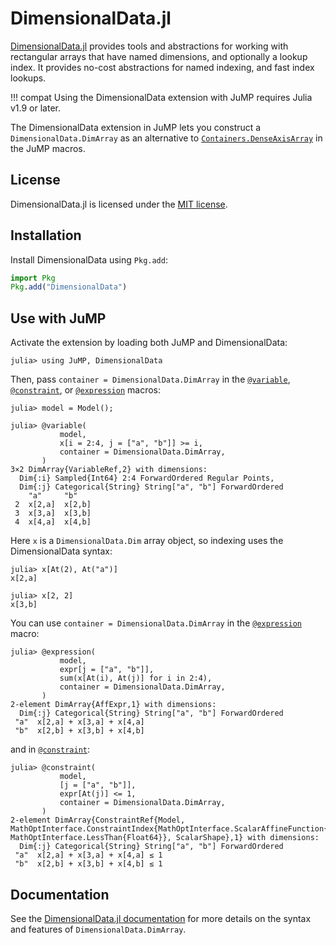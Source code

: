 # DimensionalData.jl

[DimensionalData.jl](https://github.com/rafaqz/DimensionalData.jl) provides
tools and abstractions for working with rectangular arrays that have named
dimensions, and optionally a lookup index. It provides no-cost abstractions for
named indexing, and fast index lookups.

!!! compat
    Using the DimensionalData extension with JuMP requires Julia v1.9 or later.

The DimensionalData extension in JuMP lets you construct a `DimensionalData.DimArray`
as an alternative to [`Containers.DenseAxisArray`](@ref) in the JuMP macros.

## License

DimensionalData.jl is licensed under the [MIT license](https://github.com/rafaqz/DimensionalData.jl/blob/main/LICENSE).

## Installation

Install DimensionalData using `Pkg.add`:

```julia
import Pkg
Pkg.add("DimensionalData")
```

## Use with JuMP

Activate the extension by loading both JuMP and DimensionalData:

```jldoctest ext_dimensional_data
julia> using JuMP, DimensionalData
```

Then, pass `container = DimensionalData.DimArray` in the [`@variable`](@ref),
[`@constraint`](@ref), or [`@expression`](@ref) macros:
```jldoctest ext_dimensional_data
julia> model = Model();

julia> @variable(
           model,
           x[i = 2:4, j = ["a", "b"]] >= i,
           container = DimensionalData.DimArray,
       )
3×2 DimArray{VariableRef,2} with dimensions:
  Dim{:i} Sampled{Int64} 2:4 ForwardOrdered Regular Points,
  Dim{:j} Categorical{String} String["a", "b"] ForwardOrdered
    "a"     "b"
 2  x[2,a]  x[2,b]
 3  x[3,a]  x[3,b]
 4  x[4,a]  x[4,b]
```

Here `x` is a `DimensionalData.Dim` array object, so indexing uses the
DimensionalData syntax:
```jldoctest ext_dimensional_data
julia> x[At(2), At("a")]
x[2,a]

julia> x[2, 2]
x[3,b]
```

You can use `container = DimensionalData.DimArray` in the [`@expression`](@ref)
macro:
```jldoctest ext_dimensional_data
julia> @expression(
           model,
           expr[j = ["a", "b"]],
           sum(x[At(i), At(j)] for i in 2:4),
           container = DimensionalData.DimArray,
       )
2-element DimArray{AffExpr,1} with dimensions:
  Dim{:j} Categorical{String} String["a", "b"] ForwardOrdered
 "a"  x[2,a] + x[3,a] + x[4,a]
 "b"  x[2,b] + x[3,b] + x[4,b]
```
and in [`@constraint`](@ref):
```jldoctest ext_dimensional_data
julia> @constraint(
           model,
           [j = ["a", "b"]],
           expr[At(j)] <= 1,
           container = DimensionalData.DimArray,
       )
2-element DimArray{ConstraintRef{Model, MathOptInterface.ConstraintIndex{MathOptInterface.ScalarAffineFunction{Float64}, MathOptInterface.LessThan{Float64}}, ScalarShape},1} with dimensions:
  Dim{:j} Categorical{String} String["a", "b"] ForwardOrdered
 "a"  x[2,a] + x[3,a] + x[4,a] ≤ 1
 "b"  x[2,b] + x[3,b] + x[4,b] ≤ 1
```

## Documentation

See the [DimensionalData.jl documentation](https://rafaqz.github.io/DimensionalData.jl/stable/)
for more details on the syntax and features of `DimensionalData.DimArray`.
